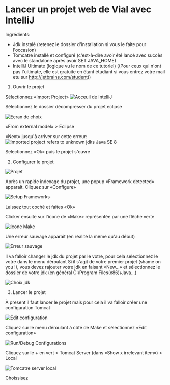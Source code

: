 Lancer un projet web de Vial avec IntelliJ
=====================

Ingrédients:
* Jdk instalé (retenez le dossier d'installation si vous le faite pour l'occasion)
* Tomcatre installé et configuré (c'est-à-dire avoir été lancé avec succès avec le standalone après avoir SET JAVA_HOME)
* IntelliJ Ultimate (logique vu le nom de ce tutoriel) ((Pour ceux qui n'ont pas l'ultimate, elle est gratuite en étant étudiant si vous entrez votre mail etu sur http://jetbrains.com/student))

1. Ouvrir le projet

Sélectionnez «Import Project»
![Acceuil de IntelliJ](url "texte pour le titre, facultatif")

Sélectionnez le dossier décompresser du projet eclipse

![Ecran de choix](url "texte pour le titre, facultatif")

«From external model» > Eclipse

«Next» jusqu'à arriver sur cette erreur:
![Imported project refers to unknown jdks Java SE 8](url "texte pour le titre, facultatif")

Selectionnez «Ok» puis le projet s'ouvre

2. Configurer le projet

![Projet](url "texte pour le titre, facultatif")

Après un rapide indexage du projet, une popup «Framework detected» apparait. Cliquez sur «Configure»

![Setup Frameworks](url "texte pour le titre, facultatif")

Laissez tout coché et faites «Ok»

Clicker ensuite sur l'icone de «Make» représentée par une flêche verte

![Icone Make](url "texte pour le titre, facultatif")

Une erreur sauvage apparait (en réalité la même qu'au début)

![Erreur sauvage](url "texte pour le titre, facultatif")

Il va falloir changer le jdk du projet par le votre, pour cela selectionnez le votre dans le menu déroulant
Si il s'agit de votre premier projet (shame on you !), vous devez rajouter votre jdk en faisant «New…» et sélectionnez le dossier de votre jdk (en général C:\Program Files(x86)\Java…)

![Choix jdk](url "texte pour le titre, facultatif")

3. Lancer le projet

À present il faut lancer le projet mais pour cela il va falloir créer une configuration Tomcat

![Edit configuration](url "texte pour le titre, facultatif")

Cliquez sur le menu déroulant à côté de Make et sélectionnez «Edit configuration»

![Run/Debug Configurations](url "texte pour le titre, facultatif")

Cliquez sur le + en vert > Tomcat Server (dans «Show x irrelevant item») > Local

![Tomcatre server local](url "texte pour le titre, facultatif")

Choissisez 
